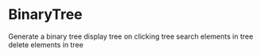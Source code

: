 # BinaryTree
Generate a binary tree 
display tree on clicking tree
search elements in tree 
delete elements in tree
